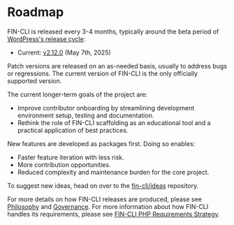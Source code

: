 # Roadmap

FIN-CLI is released every 3-4 months, typically around the beta period of [WordPress's release cycle](https://wordpress.org/about/roadmap/):

* Current: [v2.12.0](https://github.com/fin-cli/fin-cli/releases/tag/v2.12.0) (May 7th, 2025)

Patch versions are released on an as-needed basis, usually to address bugs or regressions. The current version of FIN-CLI is the only officially supported version.

The current longer-term goals of the project are:

* Improve contributor onboarding by streamlining development environment setup, testing and documentation.
* Rethink the role of FIN-CLI scaffolding as an educational tool and a practical application of best practices.

New features are developed as packages first. Doing so enables:

* Faster feature iteration with less risk.
* More contribution opportunities.
* Reduced complexity and maintenance burden for the core project.

To suggest new ideas, head on over to the [fin-cli/ideas](https://github.com/fin-cli/ideas) repository.

For more details on how FIN-CLI releases are produced, please see [Philosophy](https://make.wordpress.org/cli/handbook/philosophy/) and [Governance](https://make.wordpress.org/cli/handbook/governance/). For more information about how FIN-CLI handles its requirements, please see [FIN-CLI PHP Requirements Strategy](https://make.wordpress.org/cli/2019/01/15/fin-cli-php-requirements-strategy/).
